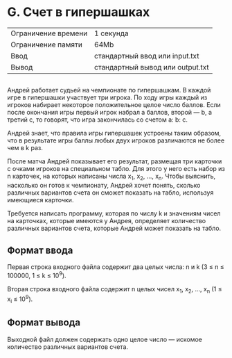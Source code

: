 <div class="problem-statement">
   <div class="header">
      <h1 class="title">G. Счет в гипершашках</h1>
      <table>
         <tr class="time-limit">
            <td class="property-title">Ограничение времени</td>
            <td>1&nbsp;секунда</td>
         </tr>
         <tr class="memory-limit">
            <td class="property-title">Ограничение памяти</td>
            <td>64Mb</td>
         </tr>
         <tr class="input-file">
            <td class="property-title">Ввод</td>
            <td colspan="1">стандартный ввод или input.txt</td>
         </tr>
         <tr class="output-file">
            <td class="property-title">Вывод</td>
            <td colspan="1">стандартный вывод или output.txt</td>
         </tr>
      </table>
   </div>
   <h2></h2>
   <div class="legend"><span style="">
         <p>Андрей работает судьей на чемпионате по гипершашкам. В каждой игре в гипершашки участвует три игрока. По ходу игры каждый
            из игроков набирает некоторое положительное целое число баллов. Если после окончания игры первый игрок набрал a баллов, второй
            — b, а третий c, то говорят, что игра закончилась со счетом a: b: c.
         </p></span><p>Андрей знает, что правила игры гипершашек устроены таким образом, что в результате игры баллы любых двух игроков различаются
         не более чем в k раз.
      </p>
      <p>После матча Андрей показывает его результат, размещая три карточки с очками игроков на специальном табло. Для этого у него
         есть набор из n карточек, на которых написаны числа <span class="tex-math-text">x<sub>1</sub></span>, <span class="tex-math-text">x<sub>2</sub></span>, …, <span class="tex-math-text">x<sub>n</sub></span>. Чтобы выяснить, насколько он готов к чемпионату, Андрей хочет понять, сколько различных вариантов счета он сможет показать
         на табло, используя имеющиеся карточки.
      </p>
      <p>Требуется написать программу, которая по числу k и значениям чисел на карточках, которые имеются у Андрея, определяет количество
         различных вариантов счета, которые Андрей может показать на табло.
      </p>
   </div>
   <h2>Формат ввода</h2>
   <div class="input-specification"><span style="">
         <p>Первая строка входного файла содержит два целых числа: n и k (<span class="tex-math-text">3 &le; n &le; 100000, 1 &le; k &le; 10<sup>9</sup></span>).
         </p></span><p>Вторая строка входного файла содержит n целых чисел <span class="tex-math-text">x<sub>1</sub></span>, <span class="tex-math-text">x<sub>2</sub></span>, …, <span class="tex-math-text">x<sub>n</sub></span> (<span class="tex-math-text">1 &le; x<sub>i</sub> &le; 10<sup>9</sup></span>).
      </p>
   </div>
   <h2>Формат вывода</h2>
   <div class="output-specification"><span style="">
         <p>Выходной файл должен содержать одно целое число — искомое количество различных вариантов счета.</p></span><p></p>
   </div>
